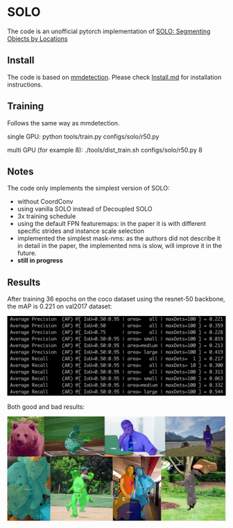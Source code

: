 # SOLO
The code is an unofficial pytorch implementation of [SOLO: Segmenting Objects by Locations](https://arxiv.org/abs/1912.04488)


## Install
The code is based on [mmdetection](https://github.com/open-mmlab/mmdetection). Please check [Install.md](https://github.com/open-mmlab/mmdetection/blob/master/docs/INSTALL.md) for installation instructions.

## Training 
Follows the same way as mmdetection.

single GPU: python tools/train.py configs/solo/r50.py

multi GPU (for example 8): ./tools/dist_train.sh configs/solo/r50.py 8 

## Notes

The code only implements the simplest version of SOLO:

* without CoordConv
* using vanilla SOLO instead of Decoupled SOLO
* 3x training schedule
* using the default FPN featuremaps: in the paper it is with different specific strides and instance scale selection
* implemented the simplest mask-nms: as the authors did not describe it in detail in the paper, the implemented nms is slow,  will improve it in the future.
* **still in progress**

## Results

After training 36 epochs on the coco dataset using the resnet-50 backbone, the mAP is 0.221 on val2017 dataset:

![](AP.png)

Both good and bad results:

![](solo.jpg)



